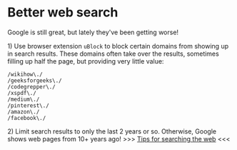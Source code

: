 # Better web search

Google is still great, but lately they've been getting worse! 

1\) Use browser extension `uBlock` to block certain domains from showing up in search results. These domains often take over the results, sometimes filling up half the page, but providing very little value:

```text
/wikihow\./
/geeksforgeeks\./
/codegrepper\./
/xspdf\./
/medium\./
/pinterest\./
/amazon\./
/facebook\./
```

2\) Limit search results to only the last 2 years or so. Otherwise, Google shows web pages from 10+ years ago!  &gt;&gt;&gt; [Tips for searching the web](../tutorials/tips-for-browsing-the-web.md) &lt;&lt;&lt;


